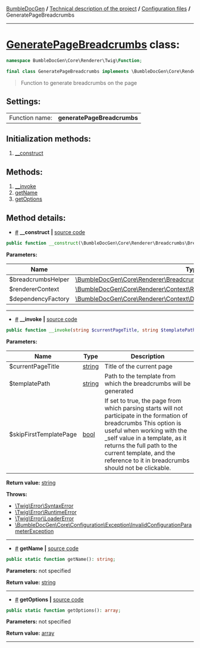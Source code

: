 <!-- {% raw %} -->
<embed> <a href="/docs/readme.md">BumbleDocGen</a> <b>/</b> <a href="/docs/tech/readme.md">Technical description of the project</a> <b>/</b> <a href="/docs/tech/1.configuration/readme.md">Configuration files</a> <b>/</b> GeneratePageBreadcrumbs<hr> </embed>

<h1>
    <a href="https://github.com/bumble-tech/bumble-doc-gen/blob/master/src/Core/Renderer/Twig/Function/GeneratePageBreadcrumbs.php#L18">GeneratePageBreadcrumbs</a> class:
</h1>





```php
namespace BumbleDocGen\Core\Renderer\Twig\Function;

final class GeneratePageBreadcrumbs implements \BumbleDocGen\Core\Renderer\Twig\Function\CustomFunctionInterface
```

<blockquote>Function to generate breadcrumbs on the page</blockquote>




<h2>Settings:</h2>

<table>
    <tr>
        <td>Function name:</td>
        <td><b>generatePageBreadcrumbs</b></td>
    </tr>
</table>




<h2>Initialization methods:</h2>

<ol>
<li>
    <a href="#m-construct">__construct</a>
    </li>
</ol>

<h2>Methods:</h2>

<ol>
<li>
    <a href="#m-invoke">__invoke</a>
    </li>
<li>
    <a href="#mgetname">getName</a>
    </li>
<li>
    <a href="#mgetoptions">getOptions</a>
    </li>
</ol>







<h2>Method details:</h2>

<div class='method_description-block'>

<ul>
<li><a name="m-construct" href="#m-construct">#</a>
 <b>__construct</b>
    <b>|</b> <a href="https://github.com/bumble-tech/bumble-doc-gen/blob/master/src/Core/Renderer/Twig/Function/GeneratePageBreadcrumbs.php#L20">source code</a></li>
</ul>

```php
public function __construct(\BumbleDocGen\Core\Renderer\Breadcrumbs\BreadcrumbsHelper $breadcrumbsHelper, \BumbleDocGen\Core\Renderer\Context\RendererContext $rendererContext, \BumbleDocGen\Core\Renderer\Context\Dependency\RendererDependencyFactory $dependencyFactory);
```



<b>Parameters:</b>

<table>
    <thead>
    <tr>
        <th>Name</th>
        <th>Type</th>
        <th>Description</th>
    </tr>
    </thead>
    <tbody>
            <tr>
            <td>$breadcrumbsHelper</td>
            <td><a href='https://github.com/bumble-tech/bumble-doc-gen/blob/master/src/Core/Renderer/Breadcrumbs/BreadcrumbsHelper.php'>\BumbleDocGen\Core\Renderer\Breadcrumbs\BreadcrumbsHelper</a></td>
            <td>-</td>
        </tr>
            <tr>
            <td>$rendererContext</td>
            <td><a href='https://github.com/bumble-tech/bumble-doc-gen/blob/master/src/Core/Renderer/Context/RendererContext.php'>\BumbleDocGen\Core\Renderer\Context\RendererContext</a></td>
            <td>-</td>
        </tr>
            <tr>
            <td>$dependencyFactory</td>
            <td><a href='https://github.com/bumble-tech/bumble-doc-gen/blob/master/src/Core/Renderer/Context/Dependency/RendererDependencyFactory.php'>\BumbleDocGen\Core\Renderer\Context\Dependency\RendererDependencyFactory</a></td>
            <td>-</td>
        </tr>
        </tbody>
</table>



</div>
<hr>
<div class='method_description-block'>

<ul>
<li><a name="m-invoke" href="#m-invoke">#</a>
 <b>__invoke</b>
    <b>|</b> <a href="https://github.com/bumble-tech/bumble-doc-gen/blob/master/src/Core/Renderer/Twig/Function/GeneratePageBreadcrumbs.php#L53">source code</a></li>
</ul>

```php
public function __invoke(string $currentPageTitle, string $templatePath, bool $skipFirstTemplatePage = true): string;
```



<b>Parameters:</b>

<table>
    <thead>
    <tr>
        <th>Name</th>
        <th>Type</th>
        <th>Description</th>
    </tr>
    </thead>
    <tbody>
            <tr>
            <td>$currentPageTitle</td>
            <td><a href='https://www.php.net/manual/en/language.types.string.php'>string</a></td>
            <td>Title of the current page</td>
        </tr>
            <tr>
            <td>$templatePath</td>
            <td><a href='https://www.php.net/manual/en/language.types.string.php'>string</a></td>
            <td>Path to the template from which the breadcrumbs will be generated</td>
        </tr>
            <tr>
            <td>$skipFirstTemplatePage</td>
            <td><a href='https://www.php.net/manual/en/language.types.boolean.php'>bool</a></td>
            <td>If set to true, the page from which parsing starts will not participate in the formation of breadcrumbs
 This option is useful when working with the _self value in a template, as it returns the full path to the
 current template, and the reference to it in breadcrumbs should not be clickable.</td>
        </tr>
        </tbody>
</table>

<b>Return value:</b> <a href='https://www.php.net/manual/en/language.types.string.php'>string</a>


<b>Throws:</b>
<ul>
<li>
    <a href="https://github.com/twigphp/Twig/blob/master/src/Error/SyntaxError.php">\Twig\Error\SyntaxError</a></li>

<li>
    <a href="https://github.com/twigphp/Twig/blob/master/src/Error/RuntimeError.php">\Twig\Error\RuntimeError</a></li>

<li>
    <a href="https://github.com/twigphp/Twig/blob/master/src/Error/LoaderError.php">\Twig\Error\LoaderError</a></li>

<li>
    <a href="/docs/tech/1.configuration/classes/InvalidConfigurationParameterException.md">\BumbleDocGen\Core\Configuration\Exception\InvalidConfigurationParameterException</a></li>

</ul>

</div>
<hr>
<div class='method_description-block'>

<ul>
<li><a name="mgetname" href="#mgetname">#</a>
 <b>getName</b>
    <b>|</b> <a href="https://github.com/bumble-tech/bumble-doc-gen/blob/master/src/Core/Renderer/Twig/Function/GeneratePageBreadcrumbs.php#L27">source code</a></li>
</ul>

```php
public static function getName(): string;
```



<b>Parameters:</b> not specified

<b>Return value:</b> <a href='https://www.php.net/manual/en/language.types.string.php'>string</a>


</div>
<hr>
<div class='method_description-block'>

<ul>
<li><a name="mgetoptions" href="#mgetoptions">#</a>
 <b>getOptions</b>
    <b>|</b> <a href="https://github.com/bumble-tech/bumble-doc-gen/blob/master/src/Core/Renderer/Twig/Function/GeneratePageBreadcrumbs.php#L32">source code</a></li>
</ul>

```php
public static function getOptions(): array;
```



<b>Parameters:</b> not specified

<b>Return value:</b> <a href='https://www.php.net/manual/en/language.types.array.php'>array</a>


</div>
<hr>

<!-- {% endraw %} -->